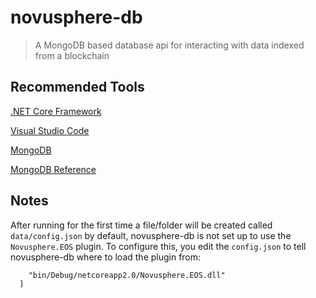 # novusphere-db> A MongoDB based database api for interacting with data indexed from a blockchain## Recommended Tools[.NET Core Framework](https://www.microsoft.com/net/download/)[Visual Studio Code](https://code.visualstudio.com/)[MongoDB](https://www.mongodb.com/)[MongoDB Reference](https://docs.mongodb.com/manual/reference/)## NotesAfter running for the first time a file/folder will be created called `data/config.json` by default, novusphere-db is not set up to use the `Novusphere.EOS` plugin. To configure this, you edit the `config.json` to tell novusphere-db where to load the plugin from:```  "Plugins": [    "bin/Debug/netcoreapp2.0/Novusphere.EOS.dll"  ]```